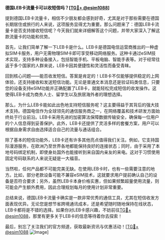 **德国LEB卡流量卡可以收短信吗？[[TG💪+ @esim1088](https://t.me/s/esim1088)]**

提到德国LEB卡流量卡，相信不少朋友都会感到好奇，尤其是对于那些需要在德国长期居住或旅行的人来说，这项服务显得尤为重要。那么问题来了：德国LEB卡流量卡是否支持接收短信呢？今天我们就来详细解答这个问题，并带大家深入了解这款流量卡的功能和优势。

首先，让我们简单了解一下LEB卡是什么。LEB卡是德国电信运营商推出的一种虚拟SIM卡服务，用户无需物理SIM卡即可享受移动网络服务。这种卡通过eSIM技术实现，支持多种设备接入，包括智能手机、平板电脑、智能手表等。对于经常往返于多个国家的人群来说，LEB卡因其便捷性和灵活性而备受青睐。

回到核心问题——能否收发短信。答案是肯定的！LEB卡不仅能够提供稳定的上网体验，还支持接收和发送短信功能。无论是普通文本消息还是验证码类信息，只要您的设备支持eSIM功能并正确配置了LEB卡，就能轻松完成短信的收发操作。这使得LEB卡成为商务人士、留学生以及旅居海外者的理想选择。

那么，为什么LEB卡能如此出色地支持短信服务呢？这主要得益于其背后的强大技术支持。德国电信作为全球领先的通信服务商之一，在网络覆盖和技术研发方面始终处于行业前沿。LEB卡采用先进的加密算法保障数据传输安全，确保每一位用户的个人信息得到妥善保护。此外，LEB卡还提供了灵活多样的套餐方案，用户可以根据自身需求自由选择适合自己的流量与通话组合。

除了基本的短信功能外，LEB卡还有许多其他亮点值得我们关注。例如，它支持国际漫游服务，在欧洲乃至世界各地都能保持良好的连接状态；同时，由于采用了本地号码绑定机制，即使身处国外也能接听到来自国内亲友的来电。这对于习惯使用固定号码联系的人来说无疑是一大福音。

当然啦，任何产品都不可能完美无缺。在使用LEB卡时，也有一些需要注意的地方。比如，部分老款设备可能不兼容eSIM技术，这就要求用户提前确认自己的设备是否符合要求；另外，虽然LEB卡本身价格实惠，但如果频繁超量使用流量，则可能会产生额外费用，因此合理规划每月的使用计划非常重要。

总结来说，德国LEB卡流量卡确实是一款非常优秀的通信工具，尤其在短信收发方面表现优异。无论您是想节省跨境通讯成本，还是希望随时随地保持在线状态，LEB卡都将是不错的选择。如果你对LEB卡感兴趣，不妨前往[TG💪+ @esim1088](https://t.me/s/esim1088)，那里有更多关于LEB卡的信息等待着你去探索！

最后，别忘了关注我们的官方频道，获取最新资讯与优惠活动！[[TG💪+ @esim1088](https://t.me/s/esim1088) ![Image](https://i.postimg.cc/4NQfJmqS/Snipaste-2025-05-13-00-14-12.png)]